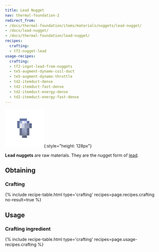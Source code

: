 ```yaml
---
title: Lead Nugget
nav: thermal-foundation-2
redirect_from:
- /docs/thermal-foundation/items/materials/nuggets/lead-nugget/
- /docs/lead-nugget/
- /docs/thermal-foundation/lead-nugget/
recipes:
  crafting:
  - tf2-nugget-lead
usage-recipes:
  crafting:
  - tf2-ingot-lead-from-nuggets
  - te5-augment-dynamo-coil-duct
  - te5-augment-dynamo-throttle
  - td2-itemduct-dense
  - td2-itemduct-fast-dense
  - td2-itemduct-energy-dense
  - td2-itemduct-energy-fast-dense
---
```


![Lead nugget](/assets/images/thermal-foundation/nugget-lead.png){:style="height: 128px"}


**Lead nuggets** are raw materials. They are the nugget form of
[lead](/docs/thermal-foundation-2/lead-ingot/).


Obtaining
---------

### Crafting
{% include recipe-table.html type='crafting' recipes=page.recipes.crafting no-result=true %}


Usage
-----

### Crafting ingredient
{% include recipe-table.html type='crafting' recipes=page.usage-recipes.crafting %}
